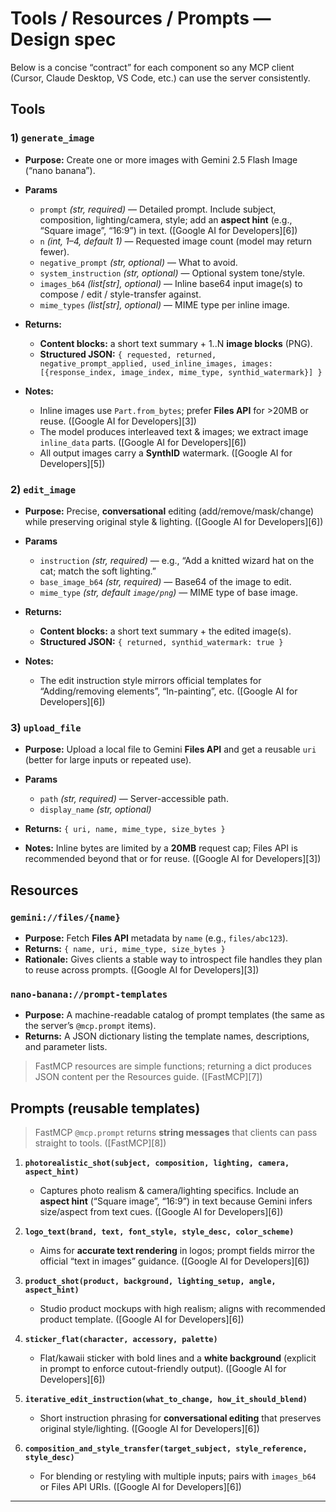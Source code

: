 # Tools / Resources / Prompts — Design spec

Below is a concise “contract” for each component so any MCP client (Cursor, Claude Desktop, VS Code, etc.) can use the server consistently.

## Tools

### 1) `generate_image`

* **Purpose:** Create one or more images with Gemini 2.5 Flash Image (“nano banana”).
* **Params**

  * `prompt` *(str, required)* — Detailed prompt. Include subject, composition, lighting/camera, style; add an **aspect hint** (e.g., “Square image”, “16:9”) in text. ([Google AI for Developers][6])
  * `n` *(int, 1–4, default 1)* — Requested image count (model may return fewer).
  * `negative_prompt` *(str, optional)* — What to avoid.
  * `system_instruction` *(str, optional)* — Optional system tone/style.
  * `images_b64` *(list\[str], optional)* — Inline base64 input image(s) to compose / edit / style-transfer against.
  * `mime_types` *(list\[str], optional)* — MIME type per inline image.
* **Returns:**

  * **Content blocks:** a short text summary + 1..N **image blocks** (PNG).
  * **Structured JSON:** `{ requested, returned, negative_prompt_applied, used_inline_images, images:[{response_index, image_index, mime_type, synthid_watermark}] }`
* **Notes:**

  * Inline images use `Part.from_bytes`; prefer **Files API** for >20MB or reuse. ([Google AI for Developers][3])
  * The model produces interleaved text & images; we extract image `inline_data` parts. ([Google AI for Developers][6])
  * All output images carry a **SynthID** watermark. ([Google AI for Developers][5])

### 2) `edit_image`

* **Purpose:** Precise, **conversational** editing (add/remove/mask/change) while preserving original style & lighting. ([Google AI for Developers][6])
* **Params**

  * `instruction` *(str, required)* — e.g., “Add a knitted wizard hat on the cat; match the soft lighting.”
  * `base_image_b64` *(str, required)* — Base64 of the image to edit.
  * `mime_type` *(str, default `image/png`)* — MIME type of base image.
* **Returns:**

  * **Content blocks:** a short text summary + the edited image(s).
  * **Structured JSON:** `{ returned, synthid_watermark: true }`
* **Notes:**

  * The edit instruction style mirrors official templates for “Adding/removing elements”, “In-painting”, etc. ([Google AI for Developers][6])

### 3) `upload_file`

* **Purpose:** Upload a local file to Gemini **Files API** and get a reusable `uri` (better for large inputs or repeated use).
* **Params**

  * `path` *(str, required)* — Server-accessible path.
  * `display_name` *(str, optional)*
* **Returns:** `{ uri, name, mime_type, size_bytes }`
* **Notes:** Inline bytes are limited by a **20MB** request cap; Files API is recommended beyond that or for reuse. ([Google AI for Developers][3])

## Resources

### `gemini://files/{name}`

* **Purpose:** Fetch **Files API** metadata by `name` (e.g., `files/abc123`).
* **Returns:** `{ name, uri, mime_type, size_bytes }`
* **Rationale:** Gives clients a stable way to introspect file handles they plan to reuse across prompts. ([Google AI for Developers][3])

### `nano-banana://prompt-templates`

* **Purpose:** A machine-readable catalog of prompt templates (the same as the server’s `@mcp.prompt` items).
* **Returns:** A JSON dictionary listing the template names, descriptions, and parameter lists.

> FastMCP resources are simple functions; returning a dict produces JSON content per the Resources guide. ([FastMCP][7])

## Prompts (reusable templates)

> FastMCP `@mcp.prompt` returns **string messages** that clients can pass straight to tools. ([FastMCP][8])

1. **`photorealistic_shot(subject, composition, lighting, camera, aspect_hint)`**

   * Captures photo realism & camera/lighting specifics. Include an **aspect hint** (“Square image”, “16:9”) in text because Gemini infers size/aspect from text cues. ([Google AI for Developers][6])

2. **`logo_text(brand, text, font_style, style_desc, color_scheme)`**

   * Aims for **accurate text rendering** in logos; prompt fields mirror the official “text in images” guidance. ([Google AI for Developers][6])

3. **`product_shot(product, background, lighting_setup, angle, aspect_hint)`**

   * Studio product mockups with high realism; aligns with recommended product template. ([Google AI for Developers][6])

4. **`sticker_flat(character, accessory, palette)`**

   * Flat/kawaii sticker with bold lines and a **white background** (explicit in prompt to enforce cutout-friendly output). ([Google AI for Developers][6])

5. **`iterative_edit_instruction(what_to_change, how_it_should_blend)`**

   * Short instruction phrasing for **conversational editing** that preserves original style/lighting. ([Google AI for Developers][6])

6. **`composition_and_style_transfer(target_subject, style_reference, style_desc)`**

   * For blending or restyling with multiple inputs; pairs with `images_b64` or Files API URIs. ([Google AI for Developers][6])

---
